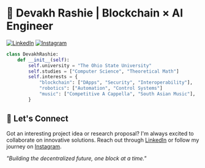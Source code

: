 # 🚀 Devakh Rashie | Blockchain × AI Engineer

[![LinkedIn](https://img.shields.io/badge/LinkedIn-Connect-blue)](https://www.linkedin.com/in/devrashie)
[![Instagram](https://img.shields.io/badge/Instagram-Follow-E4405F)](https://www.instagram.com/devrashie/)

```python
class DevakhRashie:
    def __init__(self):
        self.university = "The Ohio State University"
        self.studies = ["Computer Science", "Theoretical Math"]
        self.interests = {
            "blockchain": ["DApps", "Security", "Interoperability"],
            "robotics": ["Automation", "Control Systems"]
            "music": ["Competitive A Cappella", "South Asian Music"],
        }
```

## 🤝 Let's Connect
Got an interesting project idea or research proposal? I'm always excited to collaborate on innovative solutions. Reach out through [LinkedIn](https://www.linkedin.com/in/devrashie) or follow my journey on [Instagram](https://www.instagram.com/devrashie/).

_"Building the decentralized future, one block at a time."_
